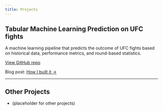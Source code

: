 ```yaml
---
title: Projects
---
```


## Tabular Machine Learning Prediction on UFC fights

A machine learning pipeline that predicts the outcome of UFC fights based on historical data, performance metrics, and round-based statistics.

[View GitHub repo](https://github.com/your-username/ufc-fight-predictor)

Blog post: [How I built it →](./blog/dissertation.md)

---

## Other Projects

- (placeholder for other projects)
